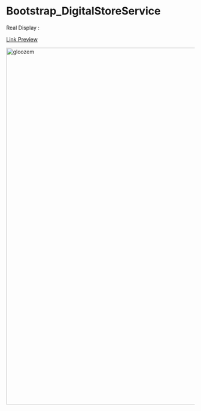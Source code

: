 # Bootstrap_DigitalStoreService

Real Display : 

<a href="https://digitalstoreservice.netlify.com/" target="_blank">  Link Preview 
 </a>

<a href="https://digitalstoreservice.netlify.com/" target="_blank">  <img width="950" alt="gloozem" src="https://user-images.githubusercontent.com/28190040/68847690-59094c80-06cf-11ea-9a00-8c442d0b538c.PNG">
 </a>
